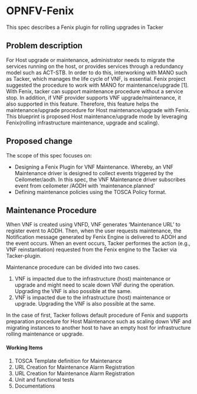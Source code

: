 # OPNFV-Fenix

This spec describes a Fenix plugin for rolling upgrades in Tacker

## Problem description
For Host upgrade or maintenance, administrator needs to migrate the services running on the host, or provides services through a redundancy model such as ACT-STB. In order to do this, interworking with MANO such as Tacker, which manages the life cycle of VNF, is essential. Fenix project suggested the procedure to work with MANO for maintenance/upgrade [1]. With Fenix, tacker can support maintenance procedure without a service stop. In addition, if VNF provider supports VNF upgrade/maintenance, it also supported in this feature. Therefore, this feature helps the maintenance/upgrade procedure for Host maintenance/upgrade with Fenix. This blueprint is proposed Host maintenance/upgrade mode by leveraging Fenix(rolling infrastructure maintenance, upgrade and scaling).

## Proposed change
The scope of this spec focuses on:

* Designing a Fenix Plugin for VNF Maintenance. Whereby, an VNF Maintenance driver is designed to collect events triggered by the Ceilometer/aodh. In this spec, the VNF Maintenance driver subscribes event from ceilometer /AODH with ‘maintenance.planned’
* Defining maintenance policies using the TOSCA Policy format.

## Maintenance Procedure
When VNF is created using VNFD, VNF generates ‘Maintenance URL’ to register event to AODH. Then, when the user requests maintenance, the Notification message generated by Fenix Engine is delivered to ADOH and the event occurs. When an event occurs, Tacker performes the action (e.g., VNF reinstantiation) requested from the Fenix engine to the Tacker via Tacker-plugin.

Maintenance procedure can be divided into two cases.

1. VNF is impacted due to the infrastructure (host) maintenance or upgrade and might need to scale down VNF during the operation. Upgrading the VNF is also possible at the same.
2. VNF is impacted due to the infrastructure (host) maintenance or upgrade. Upgrading the VNF is also possible at the same.

In the case of first, Tacker follows default procedure of Fenix and supports preparation procedure for Host Maintenance such as scaling down VNF and migrating instances to another host to have an empty host for infrastructure rolling maintenance or upgrade.

#### Working Items
1. TOSCA Template definition for Maintenance
2. URL Creation for Maintenance Alarm Registration
3. URL Creation for Maintenance Alarm Registration
4. Unit and functional tests
5. Documentations
